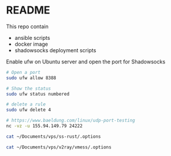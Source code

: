 # README

This repo contain

- ansible scripts
- docker image
- shadowsocks deployment scripts

Enable ufw on Ubuntu server and open the port for Shadowsocks

```bash
# Open a port
sudo ufw allow 8388

# Show the status
sudo ufw status numbered

# delete a rule
sudo ufw delete 4
```

```bash
# https://www.baeldung.com/linux/udp-port-testing
nc -vz -u 155.94.149.79 24222
```

```bash
cat ~/Documents/vps/ss-rust/.options

cat ~/Documents/vps/v2ray/vmess/.options
```
